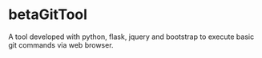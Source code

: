 # betaGitTool
A tool developed with python, flask, jquery and bootstrap to execute basic git commands via web browser.
